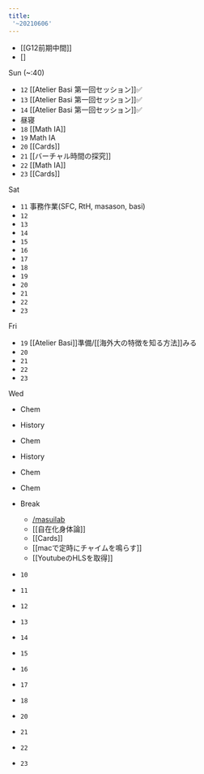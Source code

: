 ```yaml
---
title:
 '~20210606'
---
```


- [[G12前期中間]]
- []

Sun (~:40)
- `12`  [[Atelier Basi 第一回セッション]]✅
- `13`  [[Atelier Basi 第一回セッション]]✅
- `14`  [[Atelier Basi 第一回セッション]]✅
- 昼寝
- `18` [[Math IA]]
- `19` Math IA
- `20` [[Cards]]
- `21` [[バーチャル時間の探究]]
- `22` [[Math IA]]
- `23` [[Cards]]

Sat
- `11` 事務作業(SFC, RtH, masason, basi)
- `12`
- `13`
- `14`
- `15`
- `16`
- `17`
- `18`
- `19`
- `20`
- `21`
- `22`
- `23`

Fri
- `19` [[Atelier Basi]]準備/[[海外大の特徴を知る方法]]みる
- `20`
- `21`
- `22`
- `23`

Wed
- Chem
- History
- Chem
- History
- Chem
- Chem

- Break
    - [/masuilab](https://scrapbox.io/masuilab)
    - [[自在化身体論]]
    - [[Cards]]
    - [[macで定時にチャイムを鳴らす]]
    - [[YoutubeのHLSを取得]]


- `10`
- `11`
- `12`
- `13`
- `14`
- `15`
- `16`
- `17`
- `18`
- `20`
- `21`
- `22`
- `23`